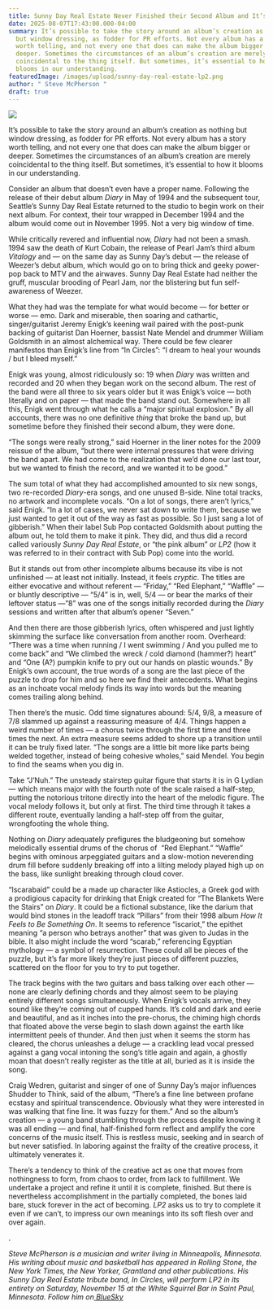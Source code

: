 ```yaml
---
title: Sunny Day Real Estate Never Finished their Second Album and It’s Perfect
date: 2025-08-07T17:43:00.000-04:00
summary: It’s possible to take the story around an album’s creation as nothing
  but window dressing, as fodder for PR efforts. Not every album has a story
  worth telling, and not every one that does can make the album bigger or
  deeper. Sometimes the circumstances of an album’s creation are merely
  coincidental to the thing itself. But sometimes, it’s essential to how it
  blooms in our understanding. 
featuredImage: /images/upload/sunny-day-real-estate-lp2.png
author: " Steve McPherson "
draft: true
---
```

![](/images/upload/sunny-day-real-estate-lp2.png)



It’s possible to take the story around an album’s creation as nothing but window dressing, as fodder for PR efforts. Not every album has a story worth telling, and not every one that does can make the album bigger or deeper. Sometimes the circumstances of an album’s creation are merely coincidental to the thing itself. But sometimes, it’s essential to how it blooms in our understanding. 

Consider an album that doesn’t even have a proper name. Following the release of their debut album *Diary* in May of 1994 and the subsequent tour, Seattle’s Sunny Day Real Estate returned to the studio to begin work on their next album. For context, their tour wrapped in December 1994 and the album would come out in November 1995. Not a very big window of time.

While critically revered and influential now, *Diary* had not been a smash. 1994 saw the death of Kurt Cobain, the release of Pearl Jam’s third album *Vitalogy* and — on the same day as Sunny Day’s debut — the release of Weezer’s debut album, which would go on to bring thick and geeky power-pop back to MTV and the airwaves. Sunny Day Real Estate had neither the gruff, muscular brooding of Pearl Jam, nor the blistering but fun self-awareness of Weezer.

What they had was the template for what would become — for better or worse — emo. Dark and miserable, then soaring and cathartic, singer/guitarist Jeremy Enigk’s keening wail paired with the post-punk backing of guitarist Dan Hoerner, bassist Nate Mendel and drummer William Goldsmith in an almost alchemical way. There could be few clearer manifestos than Enigk’s line from “In Circles”: “I dream to heal your wounds / but I bleed myself.”

Enigk was young, almost ridiculously so: 19 when *Diary* was written and recorded and 20 when they began work on the second album. The rest of the band were all three to six years older but it was Enigk’s voice — both literally and on paper — that made the band stand out. Somewhere in all this, Enigk went through what he calls a “major spiritual explosion.” By all accounts, there was no one definitive *thing* that broke the band up, but sometime before they finished their second album, they were done.

“The songs were really strong,” said Hoerner in the liner notes for the 2009 reissue of the album, “but there were internal pressures that were driving the band apart. We had come to the realization that we’d done our last tour, but we wanted to finish the record, and we wanted it to be good.”

The sum total of what they had accomplished amounted to six new songs, two re-recorded *Diary*-era songs, and one unused B-side. Nine total tracks, no artwork and incomplete vocals. “On a lot of songs, there aren’t lyrics,” said Enigk. “In a lot of cases, we never sat down to write them, because we just wanted to get it out of the way as fast as possible. So I just sang a lot of gibberish.” When their label Sub Pop contacted Goldsmith about putting the album out, he told them to make it pink. They did, and thus did a record called variously *Sunny Day Real Estate*, or “the pink album” or *LP2* (how it was referred to in their contract with Sub Pop) come into the world.

But it stands out from other incomplete albums because its vibe is not unfinished — at least not initially. Instead, it feels *cryptic*. The titles are either evocative and without referent — “Friday,” “Red Elephant,” “Waffle” — or bluntly descriptive — “5/4” is in, well, 5/4 — or bear the marks of their leftover status —”8” was one of the songs initially recorded during the *Diary* sessions and written after that album’s opener “Seven.”

And then there are those gibberish lyrics, often whispered and just lightly skimming the surface like conversation from another room. Overheard: “There was a time when running / I went swimming / And you pulled me to come back” and “We climbed the wreck / cold diamond (hammer?) heart” and “One (A?) pumpkin knife to pry out our hands on plastic wounds.” By Enigk’s own account, the true words of a song are the last piece of the puzzle to drop for him and so here we find their antecedents. What begins as an inchoate vocal melody finds its way into words but the meaning comes trailing along behind. 

Then there’s the music. Odd time signatures abound: 5/4, 9/8, a measure of 7/8 slammed up against a reassuring measure of 4/4. Things happen a weird number of times — a chorus twice through the first time and three times the next. An extra measure seems added to shore up a transition until it can be truly fixed later. “The songs are a little bit more like parts being welded together, instead of being cohesive wholes,” said Mendel. You begin to find the seams when you dig in.

Take “J’Nuh.” The unsteady stairstep guitar figure that starts it is in G Lydian — which means major with the fourth note of the scale raised a half-step, putting the notorious tritone directly into the heart of the melodic figure. The vocal melody follows it, but only at first. The third time through it takes a different route, eventually landing a half-step off from the guitar, wrongfooting the whole thing.

Nothing on *Diary* adequately prefigures the bludgeoning but somehow melodically essential drums of the chorus of  “Red Elephant.” “Waffle” begins with ominous arpeggiated guitars and a slow-motion neverending drum fill before suddenly breaking off into a lilting melody played high up on the bass, like sunlight breaking through cloud cover.

“Iscarabaid” could be a made up character like Astiocles, a Greek god with a prodigious capacity for drinking that Enigk created for “The Blankets Were the Stairs” on *Diary*. It could be a fictional substance, like the darium that would bind stones in the leadoff track “Pillars” from their 1998 album *How It Feels to Be Something On*. It seems to reference “iscariot,” the epithet meaning “a person who betrays another” that was given to Judas in the bible. It also might include the word “scarab,” referencing Egyptian mythology — a symbol of resurrection. These could all be pieces of the puzzle, but it’s far more likely they’re just pieces of different puzzles, scattered on the floor for you to try to put together. 

The track begins with the two guitars and bass talking over each other — none are clearly defining chords and they almost seem to be playing entirely different songs simultaneously. When Enigk’s vocals arrive, they sound like they’re coming out of cupped hands. It’s cold and dark and eerie and beautiful, and as it inches into the pre-chorus, the chiming high chords that floated above the verse begin to slash down against the earth like intermittent peels of thunder. And then just when it seems the storm has cleared, the chorus unleashes a deluge — a crackling lead vocal pressed against a gang vocal intoning the song’s title again and again, a ghostly moan that doesn’t really register as the title at all, buried as it is inside the song.

Craig Wedren, guitarist and singer of one of Sunny Day’s major influences Shudder to Think, said of the album, “There’s a fine line between profane ecstasy and spiritual transcendence. Obviously what they were interested in was walking that fine line. It was fuzzy for them.” And so the album’s creation — a young band stumbling through the process despite knowing it was all ending — and final, half-finished form reflect and amplify the core concerns of the music itself. This is restless music, seeking and in search of but never satisfied. In laboring against the frailty of the creative process, it ultimately venerates it.

There’s a tendency to think of the creative act as one that moves from nothingness to form, from chaos to order, from lack to fulfillment. We undertake a project and refine it until it is complete, finished. But there is nevertheless accomplishment in the partially completed, the bones laid bare, stuck forever in the act of becoming. *LP2* asks us to try to complete it even if we can’t, to impress our own meanings into its soft flesh over and over again.

.

*Steve McPherson is a musician and writer living in Minneapolis, Minnesota. His writing about music and basketball has appeared in Rolling Stone, the New York Times, the New Yorker, Grantland and other publications. His Sunny Day Real Estate tribute band, In Circles, will perform LP2 in its entirety on Saturday, November 15 at the White Squirrel Bar in Saint Paul, Minnesota. Follow him on[ BlueSky](https://bsky.app/profile/steventurous.bsky.social)*
